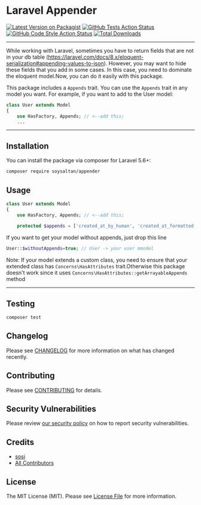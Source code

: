 # Laravel Appender

[![Latest Version on Packagist](https://img.shields.io/packagist/v/soysaltan/appender.svg?style=flat-square)](https://packagist.org/packages/soysaltan/appender)
[![GitHub Tests Action Status](https://img.shields.io/github/workflow/status/soysaltan/appender/run-tests?label=tests)](https://github.com/soysaltan/appender/actions?query=workflow%3Arun-tests+branch%3Amain)
[![GitHub Code Style Action Status](https://img.shields.io/github/workflow/status/soysaltan/appender/Check%20&%20fix%20styling?label=code%20style)](https://github.com/soysaltan/appender/actions?query=workflow%3A"Check+%26+fix+styling"+branch%3Amain)
[![Total Downloads](https://img.shields.io/packagist/dt/soysaltan/appender.svg?style=flat-square)](https://packagist.org/packages/soysaltan/appender)

---
While working with Laravel, sometimes you have to return fields that are not in your db
table (https://laravel.com/docs/8.x/eloquent-serialization#appending-values-to-json). However, you may want to hide
these fields that you add in some cases. In this case, you need to dominate the eloquent model.Now, you can do it easily
with this package.

This package includes a `Appends` trait. You can use the `Appends` trait in any model you want. For example, if you want
to add to the User model:

```php
class User extends Model
{
    use HasFactory, Appends; // <--add this; 
    ...
```

---

## Installation

You can install the package via composer for Laravel 5.6+:

```bash
composer require soysaltan/appender
```

## Usage

```php
class User extends Model
{
    use HasFactory, Appends; // <--add this; 
    
    protected $appends = ['created_at_by_human', 'created_at_formatted'];
```

If you want to get your model without appends, just drop this line
```php
User::$withoutAppends=true; // User -> your user mmodel
```

Note: If your model extends a custom class, you need to ensure that
your extended class has `Concerns\HasAttributes` trait.Otherwise this package doesn't work since 
it uses `Concerns\HasAttributes::getArrayableAppends` method

---

## Testing

```bash
composer test
```

## Changelog

Please see [CHANGELOG](CHANGELOG.md) for more information on what has changed recently.

## Contributing

Please see [CONTRIBUTING](.github/CONTRIBUTING.md) for details.

## Security Vulnerabilities

Please review [our security policy](../../security/policy) on how to report security vulnerabilities.

## Credits

- [sosi](https://github.com/soysaltan)
- [All Contributors](../../contributors)

## License

The MIT License (MIT). Please see [License File](LICENSE.md) for more information.
